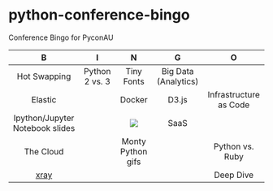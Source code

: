 # python-conference-bingo
Conference Bingo for PyconAU

| B                | I                       | N                    | G                     | O                    |  
| :-----------:    | :-------------:         | :-------------:      | :-------------:       | :-------------:      |  
| Hot Swapping | Python 2 vs. 3 | Tiny Fonts | Big Data (Analytics) |  |  
| Elastic |  | Docker | D3.js | Infrastructure as Code |  
| Ipython/Jupyter Notebook slides |  | <a href="http://2015.pycon-au.org/"><img src="http://2015.pycon-au.org/img/logo.png"></a> | SaaS |  |  
| The Cloud |  | Monty Python gifs|  | Python vs. Ruby |  
| [xray](https://xray.readthedocs.org/en/stable/) |  |  |  | Deep Dive |  

